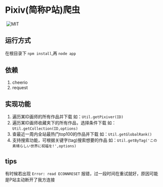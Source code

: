 # Pixiv(简称P站)爬虫

<p align="left">
	<img alt="" src="https://img.shields.io/badge/JavaScript-ES6-green.svg" />
	<img alt="MIT" src="https://img.shields.io/npm/l/express.svg" />
</p>

## 运行方式

在根目录下 `npm install`,再 `node app`

## 依赖

1. cheerio
2. request

## 实现功能

1. 遍历某ID画师的所有作品并下载 如：`Util.getPixiver(ID)`
2. 遍历某ID画师收藏夹下的所有作品，选择条件下载 如：`Util.getCollection(ID,options)`
3. 查最近一周内全站最热门top100的作品并下载 如：`Util.getGlobalRank()`
4. 支持搜索功能，可根据关键字(tag)搜索想要的作品 如：`Util.getByTag('この素晴らしい世界に祝福を!',options)`

## tips
有时候若出现 `Error: read ECONNRESET` 报错，过一段时间在重试就好，原因可能是P站主动断开了我方连接